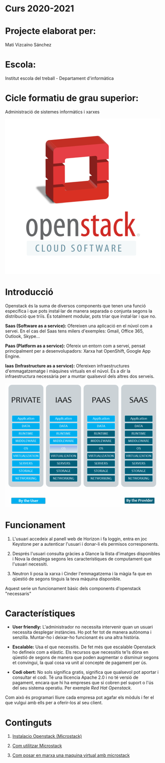 # Curs 2020-2021
# Projecte elaborat per:
Mati Vizcaíno Sánchez
# Escola:
Institut escola del treball - Departament d'informàtica
# Cicle formatiu de grau superior: 
Administració de sistemes informàtics i xarxes

![image openstack](images/logo_cloud.png)

# Introducció
Openstack és la suma de diversos components que tenen una funció específica i que pots instal·lar de manera separada o conjunta segons la distribució que triïs. És totalment modular, pots triar que instal·lar i que no.

**Saas (Software as a service):** Ofereixen una aplicació en el núvol com a servei. En el cas del Saas tens milers d'exemples: Gmail, Office 365, Outlook, Skype…

**Paas (Platform as a service):** Ofereix un entorn com a servei, pensat principalment per a desenvolupadors: Xarxa hat OpenShift, Google App Engine.

**Iaas (Infrastructure as a service):** Ofereixen infraestructures d'emmagatzematge i màquines virtuals en el núvol. És a dir la infraestructura necessària per a muntar qualsevol dels altres dos serveis.

![infografia](images/infografia.png)

# Funcionament

1. L'usuari accedeix al panell web de Horizon i fa loggin, entra en joc Keystone per a autenticar l'usuari i donar-li els permisos corresponents.

1. Després l'usuari consulta gràcies a Glance la llista d'imatges disponibles i Nova la desplega segons les característiques de computament que l'usuari necessiti.

1. Neutron li posa la xarxa i Cinder l'emmagatzema i la màgia fa que en qüestió de segons tinguis la teva màquina disponible.

Aquest serie un funcionament bàsic dels components d'openstack "necessaris"

# Característiques
* **User friendly:** L'administrador no necessita intervenir quan un usuari necessita desplegar instàncies. Ho pot fer tot de manera autònoma i senzilla. Muntar-ho i deixar-ho funcionant és una altra història.

* **Escalable:** Usa el que necessitis. De fet més que escalable Openstack ho defineix com a elàstic. Els recursos que necessitis te'ls dóna en qüestió de segons de manera que poden augmentar o disminuir segons et convingui, la qual cosa va unit al concepte de pagament per ús.

* **Codi obert:** No sols significa gratis, significa que qualsevol pot aportar i consultar el codi. Té una llicencia Apache 2.0 i no té versió de pagament, encara que hi ha empreses que si cobren pel suport o l'ús del seu sistema operatiu. Per exemple *Red Hat Openstack.*

Com això és programari lliure cada empresa pot agafar els mòduls i fer el que vulgui amb ells per a oferir-los al seu client.

# Continguts

1. [Instalacio Openstack (Microstack)](instalacio.md)

1. [Com utilitzar Microstack](documentacio.md)

1. [Com posar en marxa una maquina virtual amb microstack](demo.md)